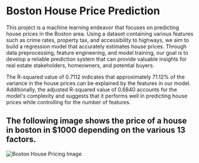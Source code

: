 # Boston House Price Prediction

This project is a machine learning endeavor that focuses on predicting house prices in the Boston area. Using a dataset containing various features such as crime rates, property tax, and accessibility to highways, we aim to build a regression model that accurately estimates house prices. Through data preprocessing, feature engineering, and model training, our goal is to develop a reliable prediction system that can provide valuable insights for real estate stakeholders, homeowners, and potential buyers.

The R-squared value of 0.7112 indicates that approximately 71.12% of the variance in the house prices can be explained by the features in our model. Additionally, the adjusted R-squared value of 0.6840 accounts for the model's complexity and suggests that it performs well in predicting house prices while controlling for the number of features.

## The following image shows the price of a house in boston in $1000 depending on the various 13 factors. 
![Boston House Pricing Image](https://github.com/HarshKaim/bostonhousepricing/assets/112016617/9094085f-307c-45c3-b546-797a160495d3)
